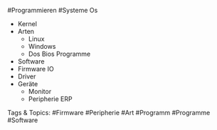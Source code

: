  #Programmieren #Systeme Os
  - Kernel
  - Arten
    - Linux 
    - Windows
    - Dos
 Bios
 Programme
  - Software
  - Firmware
 IO
  - Driver
  - Geräte
    - Monitor
    - Peripherie 
 ERP

   Tags & Topics:
   #Firmware
   #Peripherie
   #Art
   #Programm
   #Programme
   #Software